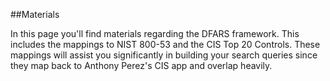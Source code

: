##Materials

In this page you'll find materials regarding the DFARS framework. This includes the mappings to NIST 800-53 and the CIS Top 20 Controls. These mappings will assist you significantly in building your search queries since they map back to Anthony Perez's CIS app and overlap heavily. 

